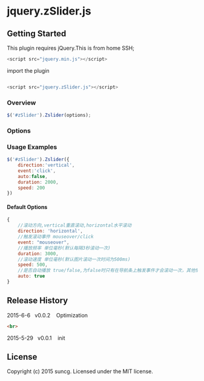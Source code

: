 # jquery.zSlider.js

## Getting Started
This plugin requires jQuery.This is from home SSH;
```js
<script src="jquery.min.js"></script>
```

import the plugin

```js

<script src="jquery.zSlider.js"></script>
```



### Overview

```js
$('#zSlider').Zslider(options);
```

### Options

### Usage Examples
```js
$('#zSlider').Zslider({
	direction:'vertical',
    event:'click',
    auto:false,
    duration: 2000,
    speed: 200
})
```
#### Default Options

```js
{
	//滚动方向,vertical重直滚动,horizontal水平滚动
	direction: 'horizontal',
	//触发滚动事件 mouseover/click
	event: "mouseover",
	//播放频率 单位毫秒(默认每隔3秒滚动一次)
	duration: 3000,
	//滚动速度 单位毫秒(默认图片滚动一次时间为500ms)
	speed: 500,
	//是否自动播放 true/false,为false时只有在导航条上触发事件才会滚动一次，其他情况不滚动
	auto: true
}
```





## Release History
2015-6-6&nbsp;&nbsp;&nbsp;v0.0.2&nbsp;&nbsp;&nbsp; Optimization
```html
<br>
```
2015-5-29&nbsp;&nbsp;&nbsp;v0.0.1&nbsp;&nbsp;&nbsp; init

## License
Copyright (c) 2015 suncg. Licensed under the MIT license.

